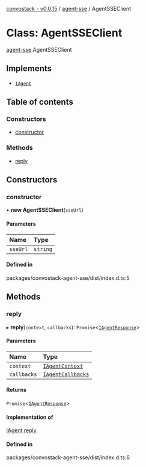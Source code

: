 [convostack - v0.0.15](../README.md) / [agent-sse](../modules/agent_sse.md) / AgentSSEClient

# Class: AgentSSEClient

[agent-sse](../modules/agent_sse.md).AgentSSEClient

## Implements

- [`IAgent`](../interfaces/agent.IAgent.md)

## Table of contents

### Constructors

- [constructor](agent_sse.AgentSSEClient.md#constructor)

### Methods

- [reply](agent_sse.AgentSSEClient.md#reply)

## Constructors

### constructor

• **new AgentSSEClient**(`sseUrl`)

#### Parameters

| Name | Type |
| :------ | :------ |
| `sseUrl` | `string` |

#### Defined in

packages/convostack-agent-sse/dist/index.d.ts:5

## Methods

### reply

▸ **reply**(`context`, `callbacks`): `Promise`<[`IAgentResponse`](../interfaces/agent.IAgentResponse.md)\>

#### Parameters

| Name | Type |
| :------ | :------ |
| `context` | [`IAgentContext`](../interfaces/agent.IAgentContext.md) |
| `callbacks` | [`IAgentCallbacks`](../interfaces/agent.IAgentCallbacks.md) |

#### Returns

`Promise`<[`IAgentResponse`](../interfaces/agent.IAgentResponse.md)\>

#### Implementation of

[IAgent](../interfaces/agent.IAgent.md).[reply](../interfaces/agent.IAgent.md#reply)

#### Defined in

packages/convostack-agent-sse/dist/index.d.ts:6
